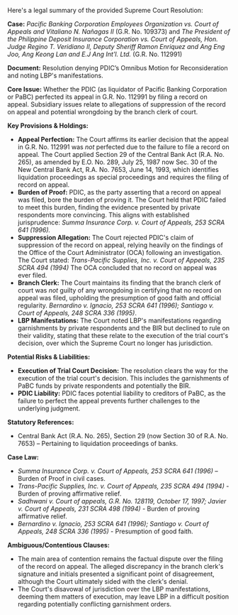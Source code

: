 Here's a legal summary of the provided Supreme Court Resolution:

**Case:** *Pacific Banking Corporation Employees Organization vs. Court of Appeals and Vitaliano N. Nañagas II* (G.R. No. 109373) and *The President of the Philippine Deposit Insurance Corporation vs. Court of Appeals, Hon. Judge Regino T. Veridiano II, Deputy Sheriff Ramon Enriquez and Ang Eng Joo, Ang Keong Lan and E.J Ang Int’l. Ltd.* (G.R. No. 112991)

**Document:** Resolution denying PDIC’s Omnibus Motion for Reconsideration and noting LBP's manifestations.

**Core Issue:** Whether the PDIC (as liquidator of Pacific Banking Corporation or PaBC) perfected its appeal in G.R. No. 112991 by filing a record on appeal.  Subsidiary issues relate to allegations of suppression of the record on appeal and potential wrongdoing by the branch clerk of court.

**Key Provisions & Holdings:**

*   **Appeal Perfection:**  The Court affirms its earlier decision that the appeal in G.R. No. 112991 was *not* perfected due to the failure to file a record on appeal. The Court applied Section 29 of the Central Bank Act (R.A. No. 265), as amended by E.O. No. 289, July 25, 1987 now Sec. 30 of the New Central Bank Act, R.A. No. 7653, June 14, 1993, which identifies liquidation proceedings as special proceedings and requires the filing of record on appeal.
*   **Burden of Proof:** PDIC, as the party asserting that a record on appeal was filed, bore the burden of proving it. The Court held that PDIC failed to meet this burden, finding the evidence presented by private respondents more convincing. This aligns with established jurisprudence: *Summa Insurance Corp. v. Court of Appeals, 253 SCRA 641 (1996).*
*   **Suppression Allegation:** The Court rejected PDIC's claim of suppression of the record on appeal, relying heavily on the findings of the Office of the Court Administrator (OCA) following an investigation.  The Court stated: *Trans-Pacific Supplies, Inc. v. Court of Appeals, 235 SCRA 494 (1994)* The OCA concluded that no record on appeal was ever filed.
*   **Branch Clerk:** The Court maintains its finding that the branch clerk of court was *not* guilty of any wrongdoing in certifying that no record on appeal was filed, upholding the presumption of good faith and official regularity. *Bernardino v. Ignacio, 253 SCRA 641 (1996); Santiago v. Court of Appeals, 248 SCRA 336 (1995)*.
*   **LBP Manifestations:** The Court noted LBP's manifestations regarding garnishments by private respondents and the BIR but declined to rule on their validity, stating that these relate to the execution of the trial court's decision, over which the Supreme Court no longer has jurisdiction.

**Potential Risks & Liabilities:**

*   **Execution of Trial Court Decision:** The resolution clears the way for the execution of the trial court's decision. This includes the garnishments of PaBC funds by private respondents and potentially the BIR.
*   **PDIC Liability:** PDIC faces potential liability to creditors of PaBC, as the failure to perfect the appeal prevents further challenges to the underlying judgment.

**Statutory References:**

*   Central Bank Act (R.A. No. 265), Section 29 (now Section 30 of R.A. No. 7653) – Pertaining to liquidation proceedings of banks.

**Case Law:**

*   *Summa Insurance Corp. v. Court of Appeals, 253 SCRA 641 (1996)* – Burden of Proof in civil cases.
*   *Trans-Pacific Supplies, Inc. v. Court of Appeals, 235 SCRA 494 (1994)* - Burden of proving affirmative relief.
*   *Sadhwani v. Court of appeals, G.R. No. 128119, October 17, 1997; Javier v. Court of Appeals, 231 SCRA 498 (1994)* - Burden of proving affirmative relief.
*   *Bernardino v. Ignacio, 253 SCRA 641 (1996); Santiago v. Court of Appeals, 248 SCRA 336 (1995)* - Presumption of good faith.

**Ambiguous/Contentious Clauses:**

*   The main area of contention remains the factual dispute over the filing of the record on appeal.  The alleged discrepancy in the branch clerk's signature and initials presented a significant point of disagreement, although the Court ultimately sided with the clerk's denial.
*   The Court's disavowal of jurisdiction over the LBP manifestations, deeming them matters of execution, may leave LBP in a difficult position regarding potentially conflicting garnishment orders.
